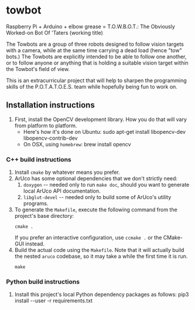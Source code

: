 # towbot
Raspberry Pi + Arduino + elbow grease = T.O.W.B.O.T.: The Obviously Worked-on Bot Of 'Taters (working title)


The Towbots are a group of three robots designed to follow vision targets with a camera, while at the same time carrying a dead load (hence "tow" bots.) The Towbots are explicitly intended to be able to follow one another, or to follow anyone or anything that is holding a suitable vision target within the Towbot's field of view.

This is an extracurricular project that will help to sharpen the programming skills of the P.O.T.A.T.O.E.S. team while hopefully being fun to work on.

## Installation instructions
1. First, install the OpenCV development library.  How you do that will vary
   from platform to platform.
   * Here's how it's done on Ubuntu:
        sudo apt-get install libopencv-dev libopencv-contrib-dev
   * On OSX, using `homebrew`:
        brew install opencv
### C++ build instructions
1. Install `cmake` by whatever means you prefer.
1. ArUco has some optional dependencies that we don't strictly need:
   1. `doxygen` -- needed only to run `make doc`, should you want to generate
      local ArUco API documentation.
   1. `libglut-devel` -- needed only to build some of ArUco's utility
      programs.
1. To generate the `Makefile`, execute the following command from the
   project's base directory:
    ``` shell
    cmake .
    ```
    If you prefer an interactive configuration, use `ccmake .` or the
    CMake-GUI instead.
1. Build the actual code using the `Makefile`.  Note that it will actually
   build the nested `aruco` codebase, so it may take a while the first time it
   is run.
   ``` shell
   make
   ```
### Python build instructions
1. Install this project's local Python dependency packages as follows:
    pip3 install --user -r requirements.txt
